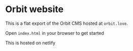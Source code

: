 # Orbit website

This is a flat export of the Orbit CMS hosted at `orbit.love`.

Open `index.html` in your browser to get started

This is hosted on netlify
